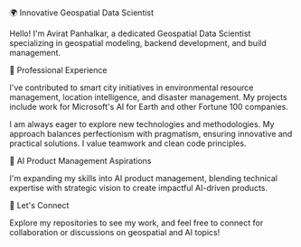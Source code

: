 🌍 Innovative Geospatial Data Scientist

Hello! I'm Avirat Panhalkar, a dedicated Geospatial Data Scientist specializing in geospatial modeling, backend development, and build management.

🚀 Professional Experience

I've contributed to smart city initiatives in environmental resource management, location intelligence, and disaster management. My projects include work for Microsoft's AI for Earth and other Fortune 100 companies.

I am always eager to explore new technologies and methodologies. My approach balances perfectionism with pragmatism, ensuring innovative and practical solutions. I value teamwork and clean code principles.

🤖 AI Product Management Aspirations

I'm expanding my skills into AI product management, blending technical expertise with strategic vision to create impactful AI-driven products.

🔗 Let's Connect

Explore my repositories to see my work, and feel free to connect for collaboration or discussions on geospatial and AI topics!

